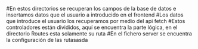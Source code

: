 #En estos directorios se recuperan los campos de la base de datos e insertamos datos que el usuario a introducido en el frontend
#Los datos que introduce el usuario los recuperamos por medio del api fetch
#Estos controladores están divididos, aquí se encuentra la parte lógica, en el directorio Routes esta solamente su ruta
#En el fichero server se encuentra la configuración de las rutasasda